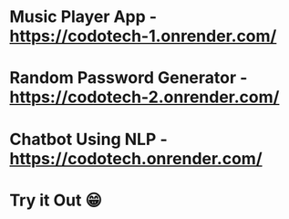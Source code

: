 # Music Player App - https://codotech-1.onrender.com/
# Random Password Generator - https://codotech-2.onrender.com/
# Chatbot Using NLP - https://codotech.onrender.com/

# Try it Out 😁

